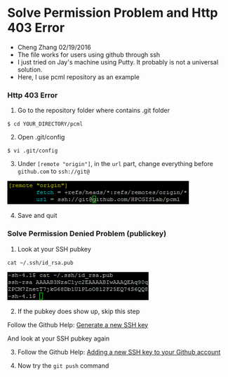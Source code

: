 # Solve Permission Problem and Http 403 Error
- Cheng Zhang 02/19/2016
- The file works for users using github through ssh
- I just tried on Jay's machine using Putty. It probably is not a universal solution.
- Here, I use pcml repository as an example

### Http 403 Error
1. Go to the repository folder where contains .git folder

  ``` 
  $ cd YOUR_DIRECTORY/pcml
  ```
2. Open .git/config

  ```
  $ vi .git/config
  ```
  
3. Under `[remote "origin"]`, in the `url` part, change everything before `github.com` to `ssh://git@`

  ![edit .git/config](https://github.com/zczcmlml/IntroGithub/blob/master/cap_.git_config.PNG)
  
4. Save and quit

### Solve Permission Denied Problem (publickey)

1. Look at your SSH pubkey
  
  ```
  cat ~/.ssh/id_rsa.pub
  ```
  
  ![show ssh pubkey](https://github.com/zczcmlml/IntroGithub/blob/master/cap_cat_key.PNG)

2. If the pubkey does show up, skip this step

  Follow the Github Help: 
  [Generate a new SSH key](https://help.github.com/articles/generating-a-new-ssh-key/)
  
  And look at your SSH pubkey again

3. Follow the Github Help:
  [Adding a new SSH key to your Github account](https://help.github.com/articles/adding-a-new-ssh-key-to-your-github-account/)

4. Now try the `git push` command 
